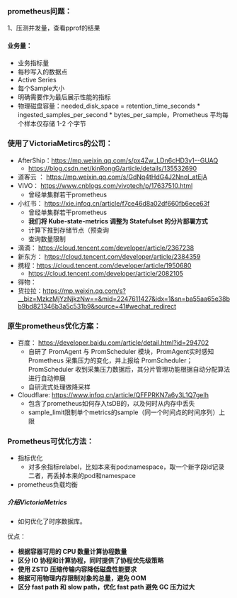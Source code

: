 ### prometheus问题：

1、压测并发量，查看pprof的结果

#### 业务量：

- 业务指标量
- 每秒写入的数据点
- Active Series
- 每个Sample大小
- 明确需要作为最后展示性能的指标
- 物理磁盘容量：needed_disk_space = retention_time_seconds * ingested_samples_per_second * bytes_per_sample，Prometheus 平均每个样本仅存储 1-2 个字节

### 使用了VictoriaMetircs的公司：

- AfterShip：https://mp.weixin.qq.com/s/px4Zw_LDn6cHD3y1--GUAQ
  - https://blog.csdn.net/kinRongG/article/details/135532690
- 道客云 ： https://mp.weixin.qq.com/s/GdNq4tHdG4J2NnqI_atEjA
- VIVO： https://www.cnblogs.com/vivotech/p/17637510.html
  - 曾经单集群若干prometheus
- 小红书： https://xie.infoq.cn/article/f7ce46d8a02df660fb6ece63f
  - 曾经单集群若干prometheus
  - **我们将 Kube-state-metrics 调整为 Statefulset 的分片部署方式**
  - 计算下推到存储节点（预查询
  - 查询数量限制
- 滴滴： https://cloud.tencent.com/developer/article/2367238
- 新东方： https://cloud.tencent.com/developer/article/2384359
- 携程：https://cloud.tencent.com/developer/article/1950680
  - https://cloud.tencent.com/developer/article/2082105
- 得物：
- 货拉拉：https://mp.weixin.qq.com/s?__biz=MzkzMjYzNjkzNw==&mid=2247611427&idx=1&sn=ba55aa65e38bb9bd821346b3a5c531b9&source=41#wechat_redirect

### 原生prometheus优化方案：

- 百度： https://developer.baidu.com/article/detail.html?id=294702
  - 自研了 PromAgent 与 PromScheduler 模块，PromAgent实时感知 Prometheus 采集压力的变化，并上报给 PromScheduler；PromScheduler 收到采集压力数据后，其分片管理功能根据自动分配算法进行自动伸展
  - 自研流式处理做降采样
- Cloudflare: https://www.infoq.cn/article/QFFPRKN7a6y3L1Q7geIh
  - 包含了prometheus如何存入tsDB的，以及何时从内存中丢失
  - sample_limit限制单个metrics的sample（同一个时间点的时间序列）上限

### Prometheus可优化方法：

- 指标优化
  - 对多余指标relabel，比如本来有pod:namespace，取一个新字段id记录二者，再丢掉本来的pod和namespace
- prometheus负载均衡

##### 介绍VictoriaMetrics

- 如何优化了时序数据库。

优点：

* **根据容器可用的 CPU 数量计算协程数量**
* **区分 IO 协程和计算协程，同时提供了协程优先级策略**
* **使用 ZSTD 压缩传输内容降低磁盘性能要求**
* **根据可用物理内存限制对象的总量，避免 OOM**
* **区分 fast path 和 slow path，优化 fast path 避免 GC 压力过大**
